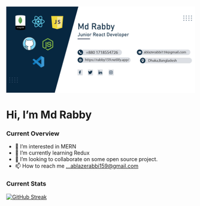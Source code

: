 
![The San Juan Mountains are beautiful!](gitHubBanner.jpg "San Juan Mountains")

# Hi, I’m Md Rabby

### Current Overview
- 👀 I’m interested in MERN
- 🌱 I’m currently learning Redux
- 💞️ I’m looking to collaborate on some open source project.
- 📫 How to reach me ...ablazerabbi159@gmail.com

### Current Stats
[![GitHub Streak](https://github-readme-streak-stats.herokuapp.com?user=rabby159)](https://git.io/streak-stats)
